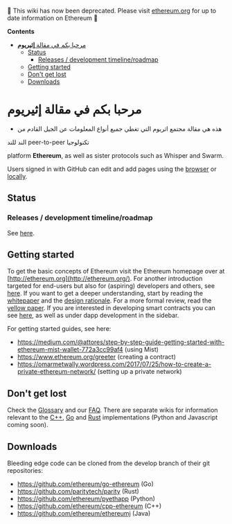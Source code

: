 <!-- START doctoc generated TOC please keep comment here to allow auto update -->
<!-- DON'T EDIT THIS SECTION, INSTEAD RE-RUN doctoc TO UPDATE -->

:stop_sign: This wiki has now been deprecated. Please visit [ethereum.org](https://ethereum.org/ar/) for up to date information on Ethereum :stop_sign: 

**Contents**

- [مرحبا بكم في مقالة  **إثيريوم**](#%D9%85%D8%B1%D8%AD%D8%A8%D8%A7-%D8%A8%D9%83%D9%85-%D9%81%D9%8A-%D9%85%D9%82%D8%A7%D9%84%D8%A9--%D8%A5%D8%AB%D9%8A%D8%B1%D9%8A%D9%88%D9%85)
  - [Status](#status)
    - [Releases / development timeline/roadmap](#releases--development-timelineroadmap)
  - [Getting started](#getting-started)
  - [Don't get lost](#dont-get-lost)
  - [Downloads](#downloads)

<!-- END doctoc generated TOC please keep comment here to allow auto update -->

# مرحبا بكم في مقالة  **إثيريوم**


* هذه هي مقالة مجتمع اثريوم التي تغطي جميع أنواع المعلومات عن الجيل القادم من 

الند للند peer-to-peer تكنولوجيا   

 platform **Ethereum**, as well as sister protocols such as Whisper and Swarm.

Users signed in with GitHub can edit and add pages using the [browser](https://help.github.com/articles/editing-wiki-pages-via-the-online-interface) or [locally](https://help.github.com/articles/adding-and-editing-wiki-pages-locally).

## Status

### Releases / development timeline/roadmap
See [here](https://github.com/ethereum/wiki/wiki/Releases).

## Getting started
To get the basic concepts of Ethereum visit the Ethereum homepage over at [http://ethereum.org](http://ethereum.org/). For another introduction targeted for end-users but also for (aspiring) developers and others, see [here](https://github.com/ethereum/wiki/wiki/Ethereum-introduction.md). If you want to get a deeper understanding, start by reading the [whitepaper](https://github.com/ethereum/wiki/wiki/White-Paper) and the [design rationale](https://github.com/ethereum/wiki/wiki/Design-Rationale). For a more formal review, read the [yellow paper](http://paper.gavwood.com/). If you are interested in developing smart contracts you can see [here](https://en.wikipedia.org/wiki/Ethereum#Programming_languages), as well as under dapp development in the sidebar.

For getting started guides, see here:

* https://medium.com/@attores/step-by-step-guide-getting-started-with-ethereum-mist-wallet-772a3cc99af4 (using Mist)
* https://www.ethereum.org/greeter (creating a contract)
* https://omarmetwally.wordpress.com/2017/07/25/how-to-create-a-private-ethereum-network/ (setting up a private network)

## Don't get lost
Check the [Glossary](https://github.com/ethereum/wiki/wiki/Glossary) and our [FAQ](https://github.com/ethereum/wiki/wiki/FAQ). There are separate wikis for information relevant to the [C++](https://github.com/ethereum/webthree-umbrella/wiki), [Go](https://github.com/ethereum/go-ethereum/wiki) and [Rust](https://github.com/paritytech/parity/wiki) implementations (Python and Javascript coming soon).

## Downloads
Bleeding edge code can be cloned from the develop branch of their git repositories:
- https://github.com/ethereum/go-ethereum (Go)
- https://github.com/paritytech/parity (Rust)
- https://github.com/ethereum/pyethapp (Python)
- https://github.com/ethereum/cpp-ethereum (C++)
- https://github.com/ethereum/ethereumj (Java)